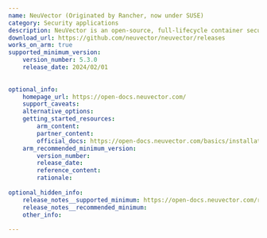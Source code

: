 ```yaml
---
name: NeuVector (Originated by Rancher, now under SUSE)
category: Security applications
description: NeuVector is an open-source, full-lifecycle container security platform that delivers end-to-end protection from CI/CD vulnerability scanning to automated runtime defense. It features a true Layer-7 container firewall, advanced threat detection, compliance checks, and multi-cluster Kubernetes security management.
download_url: https://github.com/neuvector/neuvector/releases
works_on_arm: true
supported_minimum_version:
    version_number: 5.3.0
    release_date: 2024/02/01
 
 
optional_info:
    homepage_url: https://open-docs.neuvector.com/
    support_caveats:
    alternative_options:
    getting_started_resources:
        arm_content:
        partner_content:
        official_docs: https://open-docs.neuvector.com/basics/installation
    arm_recommended_minimum_version:
        version_number:
        release_date:
        reference_content:
        rationale:
 
optional_hidden_info:
    release_notes__supported_minimum: https://open-docs.neuvector.com/releasenotes/5x/#530-february-2024
    release_notes__recommended_minimum:
    other_info:
 
---
```

